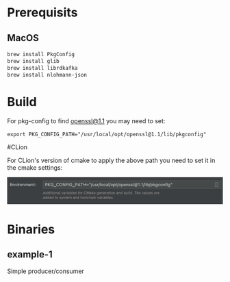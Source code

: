 # Prerequisits
## MacOS

```
brew install PkgConfig
brew install glib
brew install librdkafka
brew install nlohmann-json 
```


# Build

For pkg-config to find openssl@1.1 you may need to set:
```
export PKG_CONFIG_PATH="/usr/local/opt/openssl@1.1/lib/pkgconfig"
```

#CLion

For CLion's version of cmake to apply the above path you need to set it in
the cmake settings: 

<img src="clion-1.png" />

# Binaries

## example-1

Simple producer/consumer




